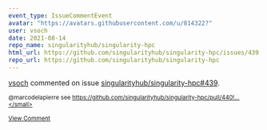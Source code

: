 ```yaml
---
event_type: IssueCommentEvent
avatar: "https://avatars.githubusercontent.com/u/814322?"
user: vsoch
date: 2021-08-14
repo_name: singularityhub/singularity-hpc
html_url: https://github.com/singularityhub/singularity-hpc/issues/439
repo_url: https://github.com/singularityhub/singularity-hpc
---
```


<a href='https://github.com/vsoch' target='_blank'>vsoch</a> commented on issue <a href='https://github.com/singularityhub/singularity-hpc/issues/439' target='_blank'>singularityhub/singularity-hpc#439</a>.

<small>@marcodelapierre see https://github.com/singularityhub/singularity-hpc/pull/440!...</small>

<a href='https://github.com/singularityhub/singularity-hpc/issues/439' target='_blank'>View Comment</a>